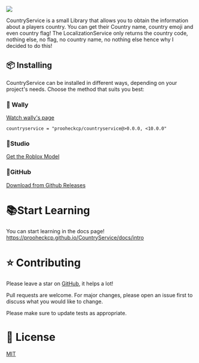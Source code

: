 ![](https://cdn.discordapp.com/attachments/670023265455964198/1171790205322281021/CountryServiceLogo.png?ex=655df5ab&is=654b80ab&hm=d5f7c6ce9f6fdf690723d9a21bf804604da55efd2dd62957b6f61ebb7a882508&)

CountryService is a small Library that allows you to obtain the information about a players country. You can get their Country name, country emoji and even country flag! The LocalizationService only returns the country code, nothing else, no flag, no country name, no nothing else hence why I decided to do this!

## 📦 Installing

CountryService can be installed in different ways, depending on your project's needs. Choose the method that suits you best:


### 🐶 Wally
<a href="https://wally.run/package/prooheckcp/countryservice">Watch wally's page</a>

```
countryservice = "prooheckcp/countryservice@>0.0.0, <10.0.0"
```


### 🔨Studio
<a href="https://www.roblox.com/library/13194747001">Get the Roblox Model</a>


### 🐙GitHub
<a href="https://github.com/prooheckcp/CountryService/releases">Download from Github Releases</a>


# 📚Start Learning

You can start learning in the docs page! https://prooheckcp.github.io/CountryService/docs/intro


# ⭐ Contributing
Please leave a star on [GitHub](https://github.com/prooheckcp/CountryService), it helps a lot!

Pull requests are welcome. For major changes, please open an issue first
to discuss what you would like to change.

Please make sure to update tests as appropriate.

# 📄 License
[MIT](https://choosealicense.com/licenses/mit/)